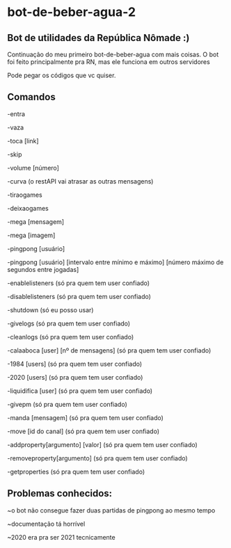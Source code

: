 # bot-de-beber-agua-2

## Bot de utilidades da República Nômade :)

Continuação do meu primeiro bot-de-beber-agua com mais coisas.
 O bot foi feito principalmente pra RN, mas ele funciona em outros servidores
 
 Pode pegar os códigos que vc quiser.

## Comandos

-entra

-vaza

-toca [link]

-skip

-volume [número]

-curva (o restAPI vai atrasar as outras mensagens)

-tiraogames

-deixaogames

-mega [mensagem]

-mega [imagem]

-pingpong [usuário]

-pingpong [usuário] [intervalo entre mínimo e máximo] [número máximo de segundos entre jogadas]

-enablelisteners (só pra quem tem user confiado)

-disablelisteners (só pra quem tem user confiado)

-shutdown (só eu posso usar)

-givelogs (só pra quem tem user confiado)

-cleanlogs (só pra quem tem user confiado)

-calaaboca [user] [nº de mensagens] (só pra quem tem user confiado)

-1984 [users] (só pra quem tem user confiado)

-2020 [users] (só pra quem tem user confiado)

-liquidifica [user] (só pra quem tem user confiado)

-givepm (só pra quem tem user confiado)

-manda [mensagem] (só pra quem tem user confiado)

-move [id do canal] (só pra quem tem user confiado)

-addproperty[argumento] [valor] (só pra quem tem user confiado)

-removeproperty[argumento] (só pra quem tem user confiado)

-getproperties (só pra quem tem user confiado)

## Problemas conhecidos:

~o bot não consegue fazer duas partidas de pingpong ao mesmo tempo 

~documentação tá horrível

~2020 era pra ser 2021 tecnicamente
